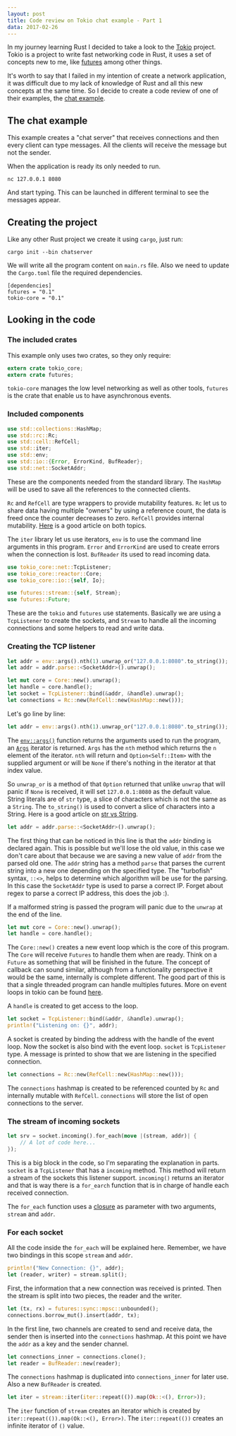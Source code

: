 ```yaml
---
layout: post
title: Code review on Tokio chat example - Part 1
data: 2017-02-26
---
```


In my journey learning Rust I decided to take a look to the [Tokio](https://tokio.rs/) project. Tokio is a project to write fast networking code in Rust, it uses a set of concepts new to me, like [futures](https://tokio.rs/docs/getting-started/futures/) among other things.

It's worth to say that I failed in my intention of create a network application, it was difficult due to my lack of knowledge of Rust and all this new concepts at the same time. So I decide to create a code review of one of their examples, the [chat example](https://github.com/tokio-rs/tokio-core/blob/master/examples/chat.rs). 

## The chat example

This example creates a "chat server" that receives connections and then every client can type messages. All the clients will receive the message but not the sender.

When the application is ready its only needed to run.

```
nc 127.0.0.1 8080
```

And start typing. This can be launched in different terminal to see the messages appear.

## Creating the project

Like any other Rust project we create it using `cargo`, just run:

```
cargo init --bin chatserver
```

We will write all the program content on `main.rs` file. Also we need to update the `Cargo.toml` file the required dependencies.

```
[dependencies]
futures = "0.1"
tokio-core = "0.1"
```

## Looking in the code

### The included crates

This example only uses two crates, so they only require:

```rust
extern crate tokio_core;
extern crate futures;
```

`tokio-core` manages the low level networking as well as other tools, `futures` is the crate that enable us to have asynchronous events.

### Included components

```rust
use std::collections::HashMap;
use std::rc::Rc;
use std::cell::RefCell;
use std::iter;
use std::env;
use std::io::{Error, ErrorKind, BufReader};
use std::net::SocketAddr;
```

These are the components needed from the standard library. The `HashMap` will be used to save all the references to the connected clients. 

`Rc` and `RefCell` are type wrappers to provide mutability features. `Rc` let us to share data having multiple "owners" by using a reference count, the data is freed once the counter decreases to zero. `RefCell` provides internal mutability. [Here](http://manishearth.github.io/blog/2015/05/27/wrapper-types-in-rust-choosing-your-guarantees/) is a good article on both topics.

The `iter` library let us use iterators, `env` is to use the command line arguments in this program. `Error` and `ErrorKind` are used to create errors when the connection is lost. `BufReader` its used to read incoming data.

```rust
use tokio_core::net::TcpListener;
use tokio_core::reactor::Core;
use tokio_core::io::{self, Io};

use futures::stream::{self, Stream};
use futures::Future;
```

These are the `tokio` and `futures` use statements. Basically we are using a `TcpListener` to create the sockets, and `Stream` to handle all the incoming connections and some helpers to read and write data.

### Creating the TCP listener

```rust
let addr = env::args().nth(1).unwrap_or("127.0.0.1:8080".to_string());
let addr = addr.parse::<SocketAddr>().unwrap();

let mut core = Core::new().unwrap();
let handle = core.handle();
let socket = TcpListener::bind(&addr, &handle).unwrap();
let connections = Rc::new(RefCell::new(HashMap::new()));
```

Let's go line by line:

```rust
let addr = env::args().nth(1).unwrap_or("127.0.0.1:8080".to_string());
```

The [`env::args()`](https://doc.rust-lang.org/std/env/fn.args.html) function returns the arguments used to run the program, an [`Args`](https://doc.rust-lang.org/std/env/struct.Args.html) iterator is returned. `Args` has the `nth` method which returns the `n` element of the iterator. `nth` will return and `Option<Self::Item>` with the supplied argument or will be `None` if there's nothing in the iterator at that index value. 

So `unwrap_or` is a method of that `Option` returned that unlike `unwrap` that will panic if `None` is received, it will set `127.0.0.1:8080` as the default value. String literals are of `str` type, a slice of characters which is not the same as a `String`. The `to_string()` is used to convert a slice of characters into a String. Here is a good article on [str vs String](http://hermanradtke.com/2015/05/03/string-vs-str-in-rust-functions.html).

```rust
let addr = addr.parse::<SocketAddr>().unwrap();
```

The first thing that can be noticed in this line is that the `addr` binding is declared again. This is possible but we'll lose the old value, in this case we don't care about that because we are saving a new value of `addr` from the parsed old one. The `addr` string has a method `parse` that parses the current string into a new one depending on the specified type. The "turbofish" syntax, `::<>`, helps to determine which algorithm will be use for the parsing. In this case the `SocketAddr` type is used to parse a correct IP. Forget about regex to parse a correct IP address, this does the job :). 

If a malformed string is passed the program will panic due to the `unwrap` at the end of the line.

```rust
let mut core = Core::new().unwrap();
let handle = core.handle();
```

The `Core::new()` creates a new event loop which is the core of this program. The `Core` will receive `Futures` to handle them when are ready. Think on a `Future` as something that will be finished in the future. The concept of callback can sound similar, although from a functionality perspective it would be the same, internally is complete different. The good part of this is that a single threaded program can handle multiples futures. More on event loops in tokio can be found [here](https://tokio.rs/docs/getting-started/reactor/).

A `handle` is created to get access to the loop. 

```rust
let socket = TcpListener::bind(&addr, &handle).unwrap();
println!("Listening on: {}", addr);
```

A socket is created by binding the address with the handle of the event loop. Now the socket is also bind with the event loop. `socket` is `TcpListener` type. A message is printed to show that we are listening in the specified connection.

```rust
let connections = Rc::new(RefCell::new(HashMap::new()));
```

The `connections` hashmap is created to be referenced counted by `Rc` and internally mutable with `RefCell`. `connections` will store the list of open connections to the server.

### The stream of incoming sockets

```rust
let srv = socket.incoming().for_each(move |(stream, addr)| {
    // A lot of code here...
});
```

This is a big block in the code, so I'm separating the explanation in parts. `socket` is a `TcpListener` that has a `incoming` method. This method will return a stream of the sockets this listener support. `incoming()` returns an iterator and that is way there is a `for_earch` function that is in charge of handle each received connection. 

The `for_each` function uses a [closure](https://doc.rust-lang.org/book/closures.html) as parameter with two arguments, `stream` and `addr`.

### For each socket

All the code inside the `for_each` will be explained here. Remember, we have two bindings in this scope `stream` and `addr`.

```rust
println!("New Connection: {}", addr);
let (reader, writer) = stream.split();
```

First, the information that a new connection was received is printed. Then the stream is split into two pieces, the reader and the writer.

```rust
let (tx, rx) = futures::sync::mpsc::unbounded();
connections.borrow_mut().insert(addr, tx);
```

In the first line, two channels are created to send and receive data, the sender then is inserted into the `connections` hashmap. At this point we have the `addr` as a key and the sender channel.

```rust
let connections_inner = connections.clone();
let reader = BufReader::new(reader);
```

The `connections` hashmap is duplicated into `connections_inner` for later use. Also a new `BufReader` is created.

```rust
let iter = stream::iter(iter::repeat(()).map(Ok::<(), Error>));
```

The `iter` function of `stream` creates an iterator which is created by `iter::repeat(()).map(Ok::<(), Error>)`. The `iter::repeat(())` creates an infinite iterator of `()` value. 
